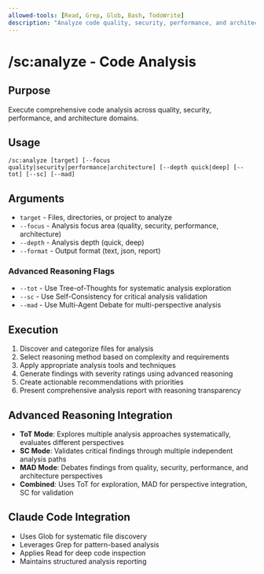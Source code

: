 ```yaml
---
allowed-tools: [Read, Grep, Glob, Bash, TodoWrite]
description: "Analyze code quality, security, performance, and architecture"
---
```


# /sc:analyze - Code Analysis

## Purpose
Execute comprehensive code analysis across quality, security, performance, and architecture domains.

## Usage
```
/sc:analyze [target] [--focus quality|security|performance|architecture] [--depth quick|deep] [--tot] [--sc] [--mad]
```

## Arguments
- `target` - Files, directories, or project to analyze
- `--focus` - Analysis focus area (quality, security, performance, architecture)
- `--depth` - Analysis depth (quick, deep)
- `--format` - Output format (text, json, report)

### Advanced Reasoning Flags
- `--tot` - Use Tree-of-Thoughts for systematic analysis exploration
- `--sc` - Use Self-Consistency for critical analysis validation
- `--mad` - Use Multi-Agent Debate for multi-perspective analysis

## Execution
1. Discover and categorize files for analysis
2. Select reasoning method based on complexity and requirements
3. Apply appropriate analysis tools and techniques
4. Generate findings with severity ratings using advanced reasoning
5. Create actionable recommendations with priorities
6. Present comprehensive analysis report with reasoning transparency

## Advanced Reasoning Integration
- **ToT Mode**: Explores multiple analysis approaches systematically, evaluates different perspectives
- **SC Mode**: Validates critical findings through multiple independent analysis paths
- **MAD Mode**: Debates findings from quality, security, performance, and architecture perspectives
- **Combined**: Uses ToT for exploration, MAD for perspective integration, SC for validation

## Claude Code Integration
- Uses Glob for systematic file discovery
- Leverages Grep for pattern-based analysis
- Applies Read for deep code inspection
- Maintains structured analysis reporting